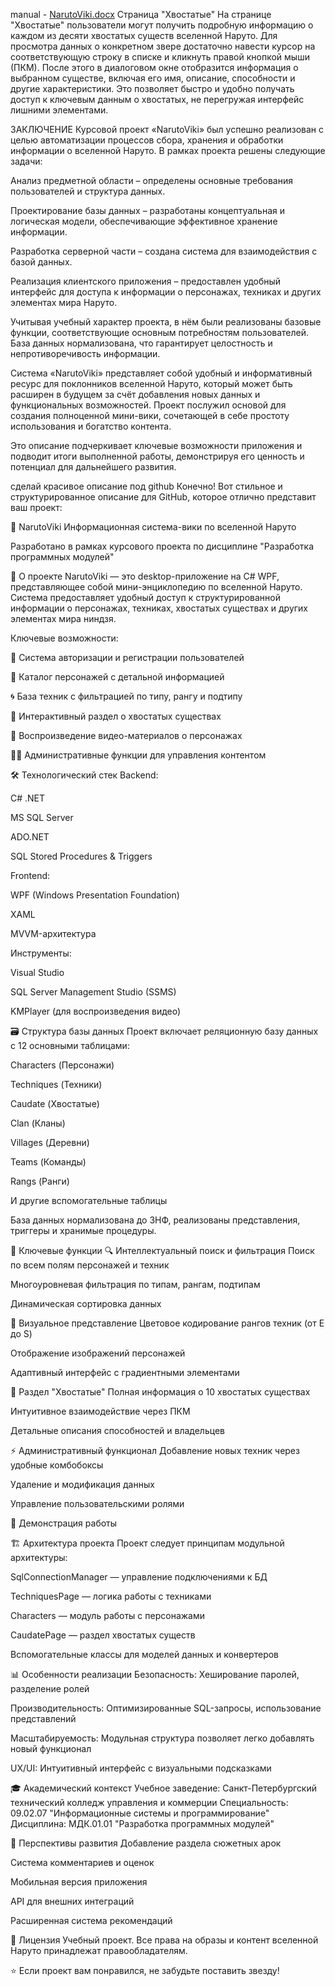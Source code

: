 manual -
[NarutoViki.docx](https://github.com/user-attachments/files/23182011/NarutoViki.docx)
Страница "Хвостатые"
На странице "Хвостатые" пользователи могут получить подробную информацию о каждом из десяти хвостатых существ вселенной Наруто. Для просмотра данных о конкретном звере достаточно навести курсор на соответствующую строку в списке и кликнуть правой кнопкой мыши (ПКМ). После этого в диалоговом окне отобразится информация о выбранном существе, включая его имя, описание, способности и другие характеристики. Это позволяет быстро и удобно получать доступ к ключевым данным о хвостатых, не перегружая интерфейс лишними элементами.

ЗАКЛЮЧЕНИЕ
Курсовой проект «NarutoViki» был успешно реализован с целью автоматизации процессов сбора, хранения и обработки информации о вселенной Наруто. В рамках проекта решены следующие задачи:

Анализ предметной области – определены основные требования пользователей и структура данных.

Проектирование базы данных – разработаны концептуальная и логическая модели, обеспечивающие эффективное хранение информации.

Разработка серверной части – создана система для взаимодействия с базой данных.

Реализация клиентского приложения – предоставлен удобный интерфейс для доступа к информации о персонажах, техниках и других элементах мира Наруто.

Учитывая учебный характер проекта, в нём были реализованы базовые функции, соответствующие основным потребностям пользователей. База данных нормализована, что гарантирует целостность и непротиворечивость информации.

Система «NarutoViki» представляет собой удобный и информативный ресурс для поклонников вселенной Наруто, который может быть расширен в будущем за счёт добавления новых данных и функциональных возможностей. Проект послужил основой для создания полноценной мини-вики, сочетающей в себе простоту использования и богатство контента.

Это описание подчеркивает ключевые возможности приложения и подводит итоги выполненной работы, демонстрируя его ценность и потенциал для дальнейшего развития.

сделай красивое описание под github
Конечно! Вот стильное и структурированное описание для GitHub, которое отлично представит ваш проект:

🍥 NarutoViki
Информационная система-вики по вселенной Наруто

Разработано в рамках курсового проекта по дисциплине "Разработка программных модулей"

🚀 О проекте
NarutoViki — это desktop-приложение на C# WPF, представляющее собой мини-энциклопедию по вселенной Наруто. Система предоставляет удобный доступ к структурированной информации о персонажах, техниках, хвостатых существах и других элементах мира ниндзя.

Ключевые возможности:

🔐 Система авторизации и регистрации пользователей

👥 Каталог персонажей с детальной информацией

🌀 База техник с фильтрацией по типу, рангу и подтипу

🦊 Интерактивный раздел о хвостатых существах

🎥 Воспроизведение видео-материалов о персонажах

👮‍♂️ Административные функции для управления контентом

🛠 Технологический стек
Backend:

C# .NET

MS SQL Server

ADO.NET

SQL Stored Procedures & Triggers

Frontend:

WPF (Windows Presentation Foundation)

XAML

MVVM-архитектура

Инструменты:

Visual Studio

SQL Server Management Studio (SSMS)

KMPlayer (для воспроизведения видео)

🗃 Структура базы данных
Проект включает реляционную базу данных с 12 основными таблицами:

Characters (Персонажи)

Techniques (Техники)

Caudate (Хвостатые)

Clan (Кланы)

Villages (Деревни)

Teams (Команды)

Rangs (Ранги)

И другие вспомогательные таблицы

База данных нормализована до 3НФ, реализованы представления, триггеры и хранимые процедуры.

🎯 Ключевые функции
🔍 Интеллектуальный поиск и фильтрация
Поиск по всем полям персонажей и техник

Многоуровневая фильтрация по типам, рангам, подтипам

Динамическая сортировка данных

🎨 Визуальное представление
Цветовое кодирование рангов техник (от E до S)

Отображение изображений персонажей

Адаптивный интерфейс с градиентными элементами

🦊 Раздел "Хвостатые"
Полная информация о 10 хвостатых существах

Интуитивное взаимодействие через ПКМ

Детальные описания способностей и владельцев

⚡ Административный функционал
Добавление новых техник через удобные комбобоксы

Удаление и модификация данных

Управление пользовательскими ролями

📸 Демонстрация работы

🏗 Архитектура проекта
Проект следует принципам модульной архитектуры:

SqlConnectionManager — управление подключениями к БД

TechniquesPage — логика работы с техниками

Characters — модуль работы с персонажами

CaudatePage — раздел хвостатых существ

Вспомогательные классы для моделей данных и конвертеров

📊 Особенности реализации
Безопасность: Хеширование паролей, разделение ролей

Производительность: Оптимизированные SQL-запросы, использование представлений

Масштабируемость: Модульная структура позволяет легко добавлять новый функционал

UX/UI: Интуитивный интерфейс с визуальными подсказками

🎓 Академический контекст
Учебное заведение: Санкт-Петербургский технический колледж управления и коммерции
Специальность: 09.02.07 "Информационные системы и программирование"
Дисциплина: МДК.01.01 "Разработка программных модулей"

🔮 Перспективы развития
Добавление раздела сюжетных арок

Система комментариев и оценок

Мобильная версия приложения

API для внешних интеграций

Расширенная система рекомендаций

📄 Лицензия
Учебный проект. Все права на образы и контент вселенной Наруто принадлежат правообладателям.

⭐ Если проект вам понравился, не забудьте поставить звезду!
